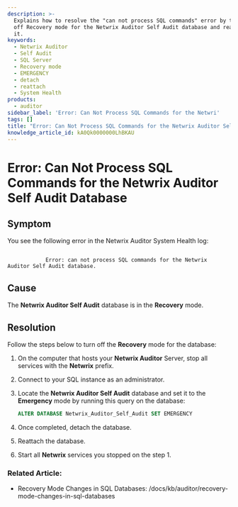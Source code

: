 ```yaml
---
description: >-
  Explains how to resolve the "can not process SQL commands" error by turning
  off Recovery mode for the Netwrix Auditor Self Audit database and reattaching
  it.
keywords:
  - Netwrix Auditor
  - Self Audit
  - SQL Server
  - Recovery mode
  - EMERGENCY
  - detach
  - reattach
  - System Health
products:
  - auditor
sidebar_label: 'Error: Can Not Process SQL Commands for the Netwri'
tags: []
title: "Error: Can Not Process SQL Commands for the Netwrix Auditor Self Audit Database"
knowledge_article_id: kA0Qk0000000LhBKAU
---
```


# Error: Can Not Process SQL Commands for the Netwrix Auditor Self Audit Database

## Symptom

You see the following error in the Netwrix Auditor System Health log:

```text
 
            Error: can not process SQL commands for the Netwrix Auditor Self Audit database. 
```

## Cause

The **Netwrix Auditor Self Audit** database is in the **Recovery** mode.

## Resolution

Follow the steps below to turn off the **Recovery** mode for the database:

1. On the computer that hosts your **Netwrix Auditor** Server, stop all services with the **Netwrix** prefix.
2. Connect to your SQL instance as an administrator.
3. Locate the **Netwrix Auditor Self Audit** database and set it to the **Emergency** mode by running this query on the database:

   ```sql
   ALTER DATABASE Netwrix_Auditor_Self_Audit SET EMERGENCY
   ```

4. Once completed, detach the database.
5. Reattach the database.
6. Start all **Netwrix** services you stopped on the step 1.

### Related Article:

- Recovery Mode Changes in SQL Databases: /docs/kb/auditor/recovery-mode-changes-in-sql-databases
